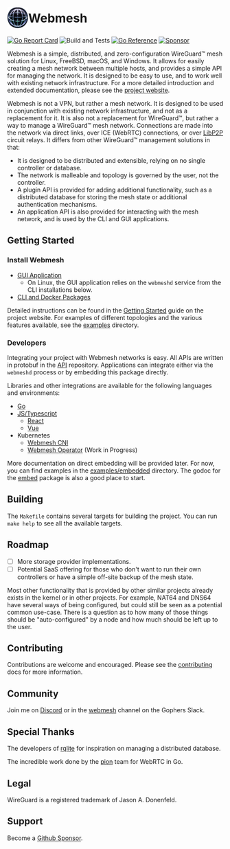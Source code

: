 <h1 style="text-align: left"><img align="center" height="50" src="img/webmesh.png" style="margin-top: -7px;">Webmesh</h1>

[![Go Report Card](https://goreportcard.com/badge/github.com/webmeshproj/webmesh)](https://goreportcard.com/report/github.com/webmeshproj/webmesh)
![Build and Tests](https://github.com/webmeshproj/webmesh/actions/workflows/ci.yaml/badge.svg)
[![Go Reference](https://pkg.go.dev/badge/github.com/webmeshproj/webmesh.svg)](https://pkg.go.dev/github.com/webmeshproj/webmesh)
[![Sponsor](https://img.shields.io/static/v1?label=Sponsor&message=%E2%9D%A4&logo=GitHub&color=%23fe8e86)](https://github.com/sponsors/webmeshproj)

Webmesh is a simple, distributed, and zero-configuration WireGuard™ mesh solution for Linux, FreeBSD, macOS, and Windows.
It allows for easily creating a mesh network between multiple hosts, and provides a simple API for managing the network.
It is designed to be easy to use, and to work well with existing network infrastructure.
For a more detailed introduction and extended documentation, please see the [project website](https://webmeshproj.github.io).

Webmesh is not a VPN, but rather a mesh network.
It is designed to be used in conjunction with existing network infrastructure, and not as a replacement for it.
It is also not a replacement for WireGuard™, but rather a way to manage a WireGuard™ mesh network.
Connections are made into the network via direct links, over ICE (WebRTC) connections, or over [LibP2P](https://libp2p.io/) circuit relays.
It differs from other WireGuard™ management solutions in that:

- It is designed to be distributed and extensible, relying on no single controller or database.
- The network is malleable and topology is governed by the user, not the controller.
- A plugin API is provided for adding additional functionality, such as a distributed database for storing the mesh state or additional authentication mechanisms.
- An application API is also provided for interacting with the mesh network, and is used by the CLI and GUI applications.

## Getting Started

### Install Webmesh

- [GUI Application](https://github.com/webmeshproj/webmesh-app#installation)
  - On Linux, the GUI application relies on the `webmeshd` service from the CLI installations below.
- [CLI and Docker Packages](https://webmeshproj.github.io/documentation/installation-instructions)

Detailed instructions can be found in the [Getting Started](https://webmeshproj.github.io/documentation/getting-started/) guide on the project website.
For examples of different topologies and the various features available, see the [examples](examples/) directory.

### Developers

Integrating your project with Webmesh networks is easy.
All APIs are written in protobuf in the [API](https://github.com/webmeshproj/api) repository.
Applications can integrate either via the `webmeshd` process or by embedding this package directly.

Libraries and other integrations are available for the following languages and environments:

- [Go](https://pkg.go.dev/github.com/webmeshproj/api/go/v1)
- [JS/Typescript](https://webmeshproj.github.io/api/)
  - [React](https://webmeshproj.github.io/webmesh-react/)
  - [Vue](https://webmeshproj.github.io/webmesh-vue/)
- Kubernetes
  - [Webmesh CNI](https://github.com/webmeshproj/webmesh-cni)
  - [Webmesh Operator](https://github.com/webmeshproj/operator) (Work in Progress)

More documentation on direct embedding will be provided later.
For now, you can find examples in the [examples/embedded](examples/embedded) directory.
The godoc for the [embed](https://pkg.go.dev/github.com/webmeshproj/webmesh/pkg/embed) package is also a good place to start.

## Building

The `Makefile` contains several targets for building the project.
You can run `make help` to see all the available targets.

## Roadmap

- [ ] More storage provider implementations.
- [ ] Potential SaaS offering for those who don't want to run their own controllers or have a simple off-site backup of the mesh state.

Most other functionality that is provided by other similar projects already exists in the kernel or in other projects.
For example, NAT64 and DNS64 have several ways of being configured, but could still be seen as a potential common use-case.
There is a question as to how many of those things should be "auto-configured" by a node and how much should be left up to the user.

## Contributing

Contributions are welcome and encouraged.
Please see the [contributing](CONTRIBUTING.md) docs for more information.

## Community

Join me on [Discord](https://discord.gg/vpkFjGuwYC) or in the [webmesh](https://gophers.slack.com/archives/C05L44ZFG80) channel on the Gophers Slack.

## Special Thanks

The developers of [rqlite](https://github.com/rqlite/rqlite) for inspiration on managing a distributed database.

The incredible work done by the [pion](https://github.com/pion/webrtc) team for WebRTC in Go.

## Legal

WireGuard is a registered trademark of Jason A. Donenfeld.

## Support

Become a [Github Sponsor](https://github.com/sponsors/webmeshproj).
